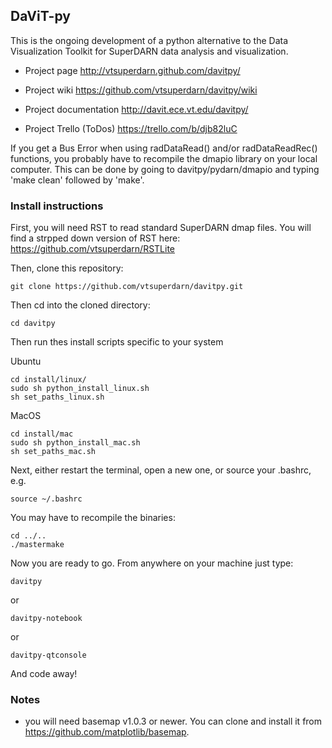 ## DaViT-py

This is the ongoing development of a python alternative to the Data Visualization Toolkit for SuperDARN data analysis and visualization.

* Project page
http://vtsuperdarn.github.com/davitpy/

* Project wiki
https://github.com/vtsuperdarn/davitpy/wiki

* Project documentation
http://davit.ece.vt.edu/davitpy/

* Project Trello (ToDos)
https://trello.com/b/djb82luC

If you get a Bus Error when using radDataRead() and/or radDataReadRec() functions, you probably have to recompile the dmapio library on your local computer.  This can be done by going to davitpy/pydarn/dmapio and typing 'make clean' followed by 'make'.

### Install instructions

First, you will need RST to read standard SuperDARN dmap files. You will find a strpped down version of RST here: https://github.com/vtsuperdarn/RSTLite

Then, clone this repository:

    git clone https://github.com/vtsuperdarn/davitpy.git
    
Then cd into the cloned directory:

    cd davitpy
    
Then run thes install scripts specific to your system 

Ubuntu

    cd install/linux/
    sudo sh python_install_linux.sh
    sh set_paths_linux.sh
    
MacOS

    cd install/mac
    sudo sh python_install_mac.sh
    sh set_paths_mac.sh

    
Next, either restart the terminal, open a new one, or source your .bashrc, e.g.

    source ~/.bashrc
    
You may have to recompile the binaries:

    cd ../..
    ./mastermake
    
Now you are ready to go. From anywhere on your machine just type:

    davitpy

or 

    davitpy-notebook

or
 
    davitpy-qtconsole
    
And code away!

### Notes

* you will need basemap v1.0.3 or newer. You can clone and install it from <https://github.com/matplotlib/basemap>.
